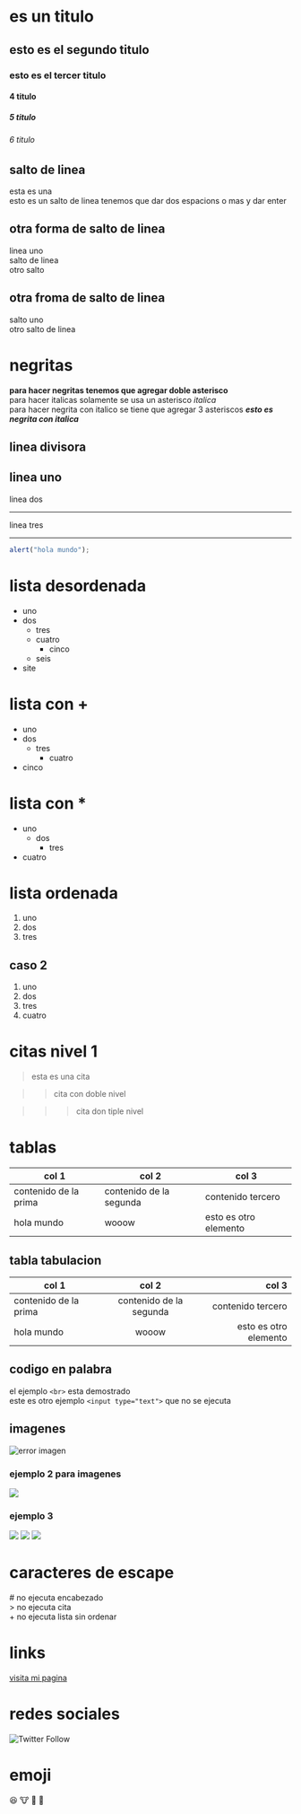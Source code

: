 # es un titulo

## esto es el segundo titulo

### esto es el tercer titulo

#### 4 titulo

##### 5 titulo

###### 6 titulo

## salto de linea

esta es una  
esto es un salto de linea tenemos que dar dos espacions o mas y dar enter

## otra forma de salto de linea

linea uno\
salto de linea\
otro salto

## otra froma de salto de linea

salto uno<br>
otro salto de linea<br>

# negritas

**para hacer negritas tenemos que agregar doble asterisco**  
para hacer italicas solamente se usa un asterisco _italica_  
para hacer negrita con italico se tiene que agregar 3 asteriscos **_esto es negrita con italica_**

## linea divisora

## linea uno

linea dos

---

linea tres

---

```javascript
alert("hola mundo");
```

# lista desordenada

- uno
- dos
  - tres
  - cuatro
    - cinco
  - seis
- site

# lista con +

- uno
- dos
  - tres
    - cuatro
- cinco

# lista con \*

- uno
  - dos
    - tres
- cuatro

# lista ordenada

1. uno
2. dos
3. tres

## caso 2

1. uno
1. dos
1. tres
1. cuatro

# citas nivel 1

> esta es una cita

> > cita con doble nivel

> > > cita don tiple nivel

# tablas

| col 1                 | col 2                   | col 3                 |
| --------------------- | ----------------------- | --------------------- |
| contenido de la prima | contenido de la segunda | contenido tercero     |
| hola mundo            | wooow                   | esto es otro elemento |

## tabla tabulacion

| col 1                 |          col 2          |                 col 3 |
| --------------------- | :---------------------: | --------------------: |
| contenido de la prima | contenido de la segunda |     contenido tercero |
| hola mundo            |          wooow          | esto es otro elemento |

## codigo en palabra

el ejemplo `<br>` esta demostrado  
este es otro ejemplo `<input type="text">` que no se ejecuta

## imagenes

![error imagen](https://www.motor.com.co/__export/1645125450424/sites/motor/img/2022/02/17/20220217_011730218_5e14e2c85d983.jpeg_982300513.jpeg "autos")

### ejemplo 2 para imagenes

![][img1]

[img1]: https://autobild.com.mx/wp-content/uploads/2022/03/grandes-autos-seat-128-3p-3.jpg

### ejemplo 3

![][img1] ![][img2] ![][img3]

[img2]: https://www.vw.com.mx/content/dam/onehub_pkw/importers/mx/experiencia/innovacion/que-es-un-auto-hibrido/como-funciona-auto-hibrido.jpg
[img3]: https://img.remediosdigitales.com/de1542/lamborghini-huracan_evo-2019-1280-01/1366_2000.jpg

# caracteres de escape

\# no ejecuta encabezado  
\> no ejecuta cita  
\+ no ejecuta lista sin ordenar

# links

[visita mi pagina](https://cesarpgasuz.xyz)

# redes sociales

![Twitter Follow](https://img.shields.io/twitter/follow/cesarpgasuz)

# emoji

:laughing: :cow: :snake: :cactus:
